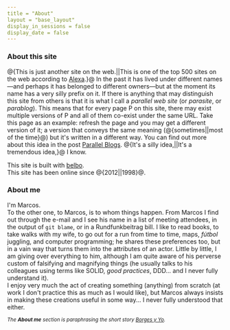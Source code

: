 ```yaml
---
title = "About"
layout = "base_layout"
display_in_sessions = false
display_date = false
---
```


### About this site

@{This is just another site on the web.||This is one of the top 500 sites 
on the web according to [Alexa](https://www.alexa.com/topsites).}@ 
In the past it has lived under different names—and perhaps it has belonged
to different owners—but at the moment its name has a very silly prefix 
on it.
If there is anything that may distinguish this site from others is that 
it is what I call a *parallel web site* (or *parasite*, or *parablog*). This means that for every page P
on this site, there may exist multiple versions of P and all of them co-exist 
under the same URL. Take this page as an example: refresh the page 
and you may get a different version of it; a version 
that conveys the same meaning (@{sometimes||most of the time}@) but it's
written in a different way. You can find out more about this 
idea in the post [Parallel Blogs](https://www.lessmarcos.com/posts/2020/08/parallel-blogs/).
@{It's a silly idea,||It's a tremendous idea,}@ I know.

This site is built with [belbo](https://github.com/lessmarcos/belbo).  
This site has been online since @{2012||1998}@.

### About me

I'm Marcos.  
To the other one, to Marcos, is to whom things happen. From Marcos 
I find out through the e-mail and I see his name in a list of 
meeting attendees, in the output of `git blame`, or in a Rundfunkbeitrag 
bill. I like to read books, to take walks with my wife, to go out for 
a run from time to time, maps, <i>fútbol</i> juggling, and computer programming; 
he shares these preferences too, but in a vain way that turns them 
into the attributes of an actor. Little by little, I am giving over 
everything to him, although I am quite aware of his perverse custom 
of falsifying and magnifying things (he usually talks to his colleagues 
using terms like SOLID, *good practices*, DDD... and I 
never fully understand it).  
I enjoy very much the act of creating something (anything) from 
scratch (at work I don't practice this as much as I would like), 
but Marcos always insists in making these creations useful in some
way... I never fully understood that either.

*<small>The <b>About me</b> section is paraphrasing the short 
story [Borges y Yo](https://en.wikipedia.org/wiki/Borges_and_I).</small>*